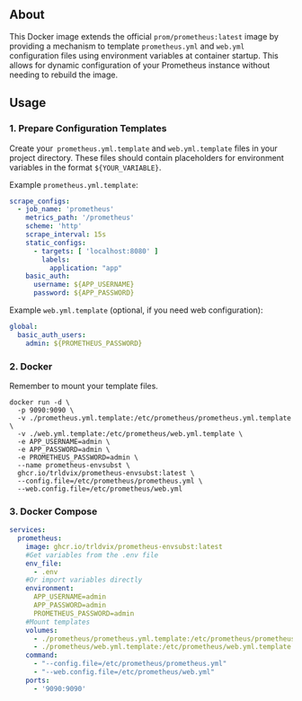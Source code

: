 ## About
This Docker image extends the official `prom/prometheus:latest` image by providing a mechanism to template `prometheus.yml` and `web.yml` configuration files using environment variables at container startup. This allows for dynamic configuration of your Prometheus instance without needing to rebuild the image.


## Usage

### 1. Prepare Configuration Templates

Create your` prometheus.yml.template` and `web.yml.template` files in your project directory. These files should contain placeholders for environment variables in the format `${YOUR_VARIABLE}`.

 Example `prometheus.yml.template`:

```yaml
scrape_configs:
  - job_name: 'prometheus'
    metrics_path: '/prometheus'
    scheme: 'http'
    scrape_interval: 15s
    static_configs:
      - targets: [ 'localhost:8080' ]
        labels:
          application: "app"
    basic_auth:
      username: ${APP_USERNAME}
      password: ${APP_PASSWORD}
```

Example `web.yml.template` (optional, if you need web configuration):
```yaml
global:
  basic_auth_users:
    admin: ${PROMETHEUS_PASSWORD}
```

### 2. Docker
Remember to mount your template files.
```shell
docker run -d \
  -p 9090:9090 \
  -v ./prometheus.yml.template:/etc/prometheus/prometheus.yml.template \
  -v ./web.yml.template:/etc/prometheus/web.yml.template \
  -e APP_USERNAME=admin \
  -e APP_PASSWORD=admin \
  -e PROMETHEUS_PASSWORD=admin \
  --name prometheus-envsubst \
  ghcr.io/trldvix/prometheus-envsubst:latest \
  --config.file=/etc/prometheus/prometheus.yml \
  --web.config.file=/etc/prometheus/web.yml
```

### 3. Docker Compose
```yaml
services:
  prometheus:
    image: ghcr.io/trldvix/prometheus-envsubst:latest
    #Get variables from the .env file
    env_file:
      - .env
    #Or import variables directly
    environment:
      APP_USERNAME=admin
      APP_PASSWORD=admin
      PROMETHEUS_PASSWORD=admin
    #Mount templates
    volumes:
      - ./prometheus/prometheus.yml.template:/etc/prometheus/prometheus.yml.template
      - ./prometheus/web.yml.template:/etc/prometheus/web.yml.template
    command:
      - "--config.file=/etc/prometheus/prometheus.yml"
      - "--web.config.file=/etc/prometheus/web.yml"
    ports:
      - '9090:9090'
```
